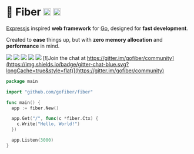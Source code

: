 # 🚀 Fiber  <a href="README_RU.md"><img width="20px" src="https://github.com/gofiber/docs/blob/master/static/flags/ru.svg" alt="ru"/></a> <a href="README_CH.md"><img width="20px" src="https://github.com/gofiber/docs/blob/master/static/flags/ch.svg" alt="ch"/></a>

[Expressjs](https://github.com/expressjs/express) inspired **web framework** for [Go](https://golang.org/doc/), designed for **fast development**.

Created to **ease** things up, but with **zero memory allocation** and **performance** in mind.  

[![](https://img.shields.io/github/release/gofiber/fiber)](https://github.com/gofiber/fiber/releases) ![](https://img.shields.io/badge/coverage-84.6%25-brightgreen.svg?longCache=true&style=flat) ![](https://img.shields.io/github/languages/top/gofiber/fiber) ![](https://goreportcard.com/badge/github.com/gofiber/fiber) [![](https://godoc.org/github.com/gofiber/fiber?status.svg)](https://pkg.go.dev/github.com/gofiber/fiber?tab=doc) [![Join the chat at https://gitter.im/gofiber/community](https://img.shields.io/badge/gitter-chat-blue.svg?longCache=true&style=flat)](https://gitter.im/gofiber/community)

```go
package main

import "github.com/gofiber/fiber"

func main() {
  app := fiber.New()

  app.Get("/", func(c *fiber.Ctx) {
    c.Write("Hello, World!")
  })

  app.Listen(3000)
}
```
